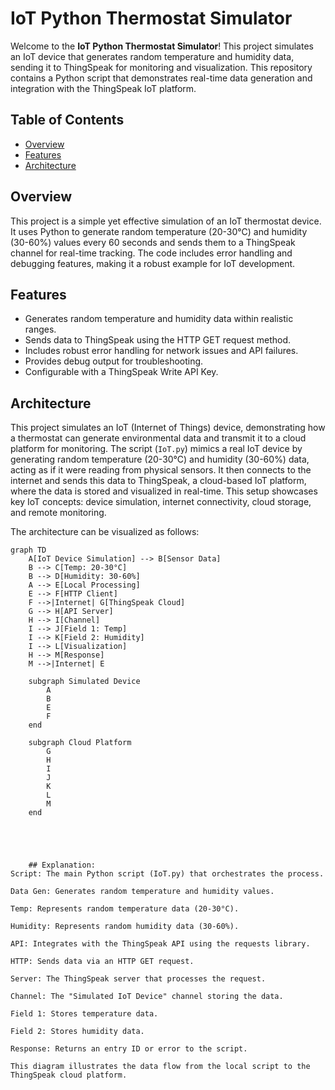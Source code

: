# IoT Python Thermostat Simulator

Welcome to the **IoT Python Thermostat Simulator**! This project simulates an IoT device that generates random temperature and humidity data, sending it to ThingSpeak for monitoring and visualization. This repository contains a Python script that demonstrates real-time data generation and integration with the ThingSpeak IoT platform.

## Table of Contents
- [Overview](#overview)
- [Features](#features)
- [Architecture](#architecture)


## Overview
This project is a simple yet effective simulation of an IoT thermostat device. It uses Python to generate random temperature (20-30°C) and humidity (30-60%) values every 60 seconds and sends them to a ThingSpeak channel for real-time tracking. The code includes error handling and debugging features, making it a robust example for IoT development.

## Features
- Generates random temperature and humidity data within realistic ranges.
- Sends data to ThingSpeak using the HTTP GET request method.
- Includes robust error handling for network issues and API failures.
- Provides debug output for troubleshooting.
- Configurable with a ThingSpeak Write API Key.

## Architecture
This project simulates an IoT (Internet of Things) device, demonstrating how a thermostat can generate environmental data and transmit it to a cloud platform for monitoring. The script (`IoT.py`) mimics a real IoT device by generating random temperature (20-30°C) and humidity (30-60%) data, acting as if it were reading from physical sensors. It then connects to the internet and sends this data to ThingSpeak, a cloud-based IoT platform, where the data is stored and visualized in real-time. This setup showcases key IoT concepts: device simulation, internet connectivity, cloud storage, and remote monitoring.

The architecture can be visualized as follows:

```mermaid
graph TD
    A[IoT Device Simulation] --> B[Sensor Data]
    B --> C[Temp: 20-30°C]
    B --> D[Humidity: 30-60%]
    A --> E[Local Processing]
    E --> F[HTTP Client]
    F -->|Internet| G[ThingSpeak Cloud]
    G --> H[API Server]
    H --> I[Channel]
    I --> J[Field 1: Temp]
    I --> K[Field 2: Humidity]
    I --> L[Visualization]
    H --> M[Response]
    M -->|Internet| E

    subgraph Simulated Device
        A
        B
        E
        F
    end

    subgraph Cloud Platform
        G
        H
        I
        J
        K
        L
        M
    end





    ## Explanation:
Script: The main Python script (IoT.py) that orchestrates the process.

Data Gen: Generates random temperature and humidity values.

Temp: Represents random temperature data (20-30°C).

Humidity: Represents random humidity data (30-60%).

API: Integrates with the ThingSpeak API using the requests library.

HTTP: Sends data via an HTTP GET request.

Server: The ThingSpeak server that processes the request.

Channel: The "Simulated IoT Device" channel storing the data.

Field 1: Stores temperature data.

Field 2: Stores humidity data.

Response: Returns an entry ID or error to the script.

This diagram illustrates the data flow from the local script to the ThingSpeak cloud platform.

